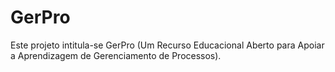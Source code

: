 # GerPro
Este projeto intitula-se GerPro (Um Recurso Educacional Aberto para Apoiar a Aprendizagem de Gerenciamento de Processos).
